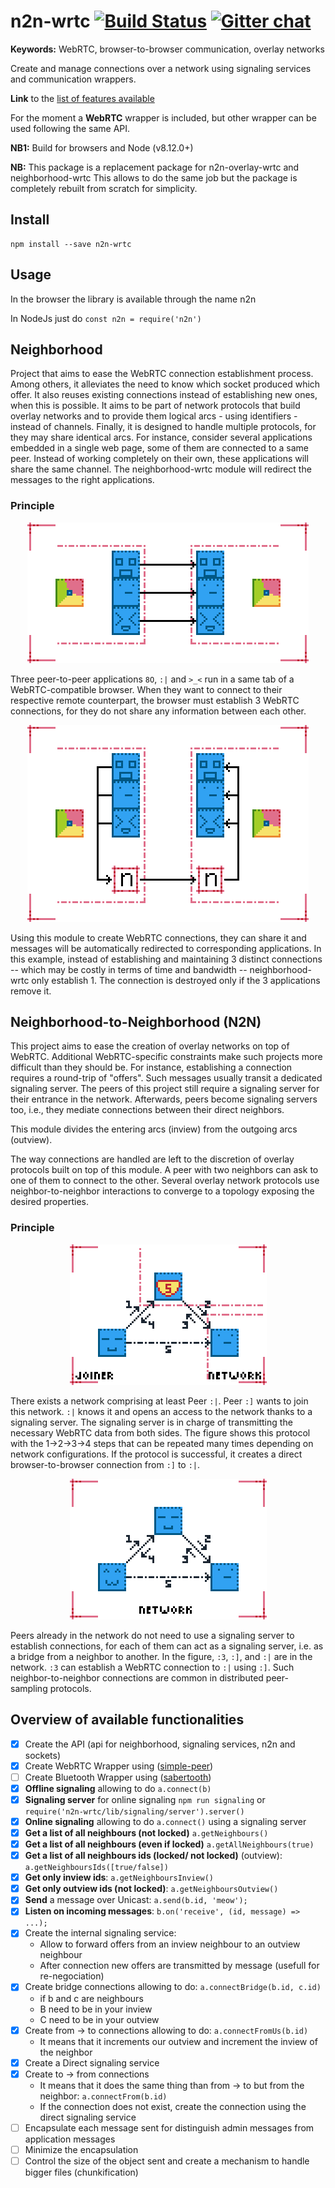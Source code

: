 # n2n-wrtc [![Build Status](https://travis-ci.com/RAN3D/n2n-wrtc.svg?branch=master)](https://travis-ci.com/RAN3D/n2n-wrtc) [![Gitter chat](https://badges.gitter.im/gitterHQ/gitter.png)](https://gitter.im/ran3d/n2n-wrtc)

**Keywords:** WebRTC, browser-to-browser communication, overlay networks

Create and manage connections over a network using signaling services and communication wrappers.

 **Link** to the [list of features available](#features)

For the moment a **WebRTC** wrapper is included, but other wrapper can be used following the same API.

**NB1:** Build for browsers and Node (v8.12.0+)

**NB:** This package is a replacement package for n2n-overlay-wrtc and neighborhood-wrtc
This allows to do the same job but the package is completely rebuilt from scratch for simplicity.

## Install

```
npm install --save n2n-wrtc
```

## Usage

In the browser the library is available through the name n2n

In NodeJs just do `const n2n = require('n2n')`

## Neighborhood

Project that aims to ease the WebRTC connection establishment process. Among others, it alleviates the need to know which socket produced which offer. It also reuses existing connections instead of establishing new ones, when this is possible. It aims to be part of network protocols that build overlay networks and to provide them logical arcs - using identifiers - instead of channels. Finally, it is designed to handle multiple protocols, for they may share identical arcs. For instance, consider several applications embedded in a single web page, some of them are connected to a same peer. Instead of working completely on their own, these applications will share the same channel. The neighborhood-wrtc module will redirect the messages to the right applications.

### Principle

<p align="center">
<img src='./assets/img/notsharing.png#center' />
</p>

Three peer-to-peer applications ```8O```, ```:|``` and ```>_<``` run in a same
tab of a WebRTC-compatible browser. When they want to connect to their
respective remote counterpart, the browser must establish 3 WebRTC connections,
for they do not share any information between each other.

<p align="center">
<img src='./assets/img/sharing.png#center' />
</p>


Using this module to create WebRTC connections, they can share it and messages
will be automatically redirected to corresponding applications. In this example,
instead of establishing and maintaining 3 distinct connections -- which may be
costly in terms of time and bandwidth -- neighborhood-wrtc only establish 1. The
connection is destroyed only if the 3 applications remove it.

## Neighborhood-to-Neighborhood (N2N)

This project aims to ease the creation of overlay networks on top of WebRTC. Additional WebRTC-specific constraints make such projects more difficult than they should be. For instance, establishing a connection requires a round-trip of "offers". Such messages usually transit a dedicated signaling server. The peers of this project still require a signaling server for their entrance in the network. Afterwards, peers become signaling servers too, i.e., they mediate connections between their direct neighbors.

This module divides the entering arcs (inview) from the outgoing arcs (outview).

The way connections are handled are left to the discretion of overlay protocols built on top of this module. A peer with two neighbors can ask to one of them to connect to the other. Several overlay network protocols use neighbor-to-neighbor interactions to converge to a topology exposing the desired properties.

### Principle

<p align="center">
<img src='./assets/img/signal.png#center' />
</p>

There exists a network comprising at least Peer ```:|```. Peer ```:]``` wants to
join this network. ```:|``` knows it and opens an access to the network thanks
to a signaling server. The signaling server is in charge of transmitting the
necessary WebRTC data from both sides. The figure shows this protocol with the
1->2->3->4 steps that can be repeated many times depending on network
configurations. If the protocol is successful, it creates a direct
browser-to-browser connection from ```:]``` to ```:|```.

<p align="center">
<img  src='./assets/img/bridge.png#center' />
</p>

Peers already in the network do not need to use a signaling server to establish
connections, for each of them can act as a signaling server, i.e. as a bridge
from a neighbor to another. In the figure, `:3`, `:]`, and `:|` are
in the network. `:3` can establish a WebRTC connection to `:|` using
`:]`. Such neighbor-to-neighbor connections are common in distributed
peer-sampling protocols.

## Overview of available functionalities <a name='features'></a>
- [x] Create the API (api for neighborhood, signaling services, n2n and sockets)
- [x] Create WebRTC Wrapper using ([simple-peer](https://github.com/feross/simple-peer))
- [ ] Create Bluetooth Wrapper using ([sabertooth](http://sabertooth-io.github.io/))
- [x] **Offline signaling** allowing to do `a.connect(b)`
- [x] **Signaling server** for online signaling `npm run signaling` or `require('n2n-wrtc/lib/signaling/server').server()`
- [x] **Online signaling** allowing to do `a.connect()` using a signaling server
- [x] **Get a list of all neighbours (not locked)** `a.getNeighbours()`
- [x] **Get a list of all neighbours (even if locked)** `a.getAllNeighbours(true)`
- [x] **Get a list of all neighbours ids (locked/ not locked)** (outview): `a.getNeighboursIds([true/false])`
- [x] **Get only inview ids**: `a.getNeighboursInview()`
- [x] **Get only outview ids (not locked)**: `a.getNeighboursOutview()`
- [x] **Send** a message over Unicast:  `a.send(b.id, 'meow');`
- [x] **Listen on incoming messages**: `b.on('receive', (id, message) => ...);`
- [x] Create the internal signaling service:
  - Allow to forward offers from an inview neighbour to an outview neighbour
  - After connection new offers are transmitted by message (usefull for re-negociation)
- [x] Create bridge connections allowing to do: `a.connectBridge(b.id, c.id)`
  - if b and c are neighbours
  - B need to be in your inview
  - C need to be in your outview
- [x] Create from -> to connections allowing to do: `a.connectFromUs(b.id)`
  - It means that it increments our outview and increment the inview of the neighbor
- [x] Create a Direct signaling service
- [x] Create to -> from connections
  - It means that it does the same thing than from -> to but from the neighbor: `a.connectFrom(b.id)`
  - If the connection does not exist, create the connection using the direct signaling service
- [ ] Encapsulate each message sent for distinguish admin messages from application messages
- [ ] Minimize the encapsulation
- [ ] Control the size of the object sent and create a mechanism to handle bigger files (chunkification)
